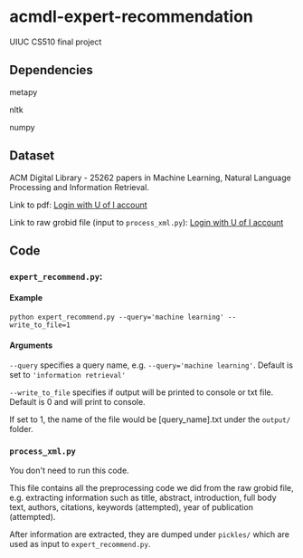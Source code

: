 # acmdl-expert-recommendation
UIUC CS510 final project

## Dependencies
metapy

nltk

numpy

## Dataset
ACM Digital Library - 25262 papers in Machine Learning, Natural Language Processing and Information Retrieval. 

Link to pdf: [Login with U of I account](https://drive.google.com/file/d/1tPzuOdgj4DK13rWS4d_GJ7tG-0UUwV2B/view?usp=sharing)

Link to raw grobid file (input to `process_xml.py`): [Login with U of I account](https://drive.google.com/file/d/1Z3hLffwzAhKlSln4Y3fqWNZAjv-SnABz/view?usp=sharing)

## Code

### `expert_recommend.py`:
#### Example
`python expert_recommend.py --query='machine learning' --write_to_file=1`

#### Arguments
`--query` specifies a query name, e.g. `--query='machine learning'`. Default is set to `'information retrieval'`

`--write_to_file` specifies if output will be printed to console or txt file. Default is 0 and will print to console.

If set to 1, the name of the file would be \[query_name\].txt under the `output/` folder.

### `process_xml.py`
You don't need to run this code.

This file contains all the preprocessing code we did from the raw grobid file, e.g. extracting information such as title, abstract, introduction, full body text, authors, citations, keywords (attempted), year of publication (attempted).

After information are extracted, they are dumped under `pickles/` which are used as input to `expert_recommend.py`.
